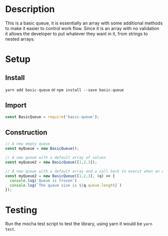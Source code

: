 # Description
This is a basic queue, it is essentially an array with some additional methods to make it easier to control work flow. Since it is an array with no validation it allows the developer to put whatever they want in it, from strings to nested arrays.

# Setup

## Install
`yarn add basic-queue` or `npm install --save basic-queue`

## Import
```javascript
const BasicQueue = require('basic-queue');
```

## Construction
```javascript
// A new empty queue
const myQueue = new BasicQueue();

// A new queue with a default array of values
const myQueue2 = new BasicQueue([1,2,3]);

// A new queue with a default array and a call back to execut when an op is attempted while frozen
const myQueue2 = new BasicQueue([1,2,3], (q) => {
  console.log('Queue is frozen')
  console.log(`The queue size is ${q.queue.length}`)
});
```

# Testing
Run the mocha test script to test the library, using yarn it would be `yarn test`.

